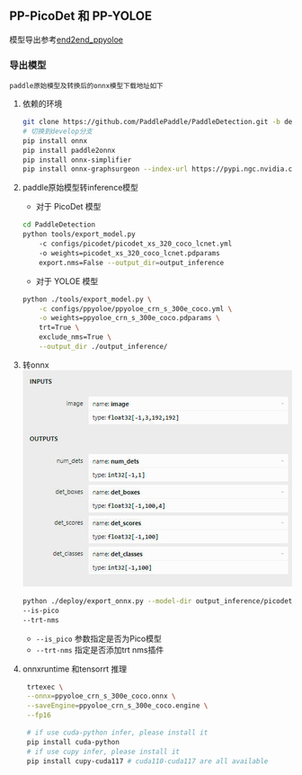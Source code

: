 ## PP-PicoDet 和 PP-YOLOE
模型导出参考[end2end_ppyoloe](https://github.com/PaddlePaddle/PaddleDetection/tree/develop/deploy/end2end_ppyoloe)
### 导出模型
    paddle原始模型及转换后的onnx模型下载地址如下

1. 依赖的环境
    ``` bash
    git clone https://github.com/PaddlePaddle/PaddleDetection.git -b develop
   # 切换到develop分支
    pip install onnx
    pip install paddle2onnx
    pip install onnx-simplifier
    pip install onnx-graphsurgeon --index-url https://pypi.ngc.nvidia.com
    ```
2. paddle原始模型转inference模型
   - 对于 PicoDet 模型
    ``` bash
    cd PaddleDetection
    python tools/export_model.py 
        -c configs/picodet/picodet_xs_320_coco_lcnet.yml 
        -o weights=picodet_xs_320_coco_lcnet.pdparams 
        export.nms=False --output_dir=output_inference
    ```
    - 对于 YOLOE 模型
    ``` bash
    python ./tools/export_model.py \
        -c configs/ppyoloe/ppyoloe_crn_s_300e_coco.yml \
        -o weights=ppyoloe_crn_s_300e_coco.pdparams \
        trt=True \
        exclude_nms=True \
        --output_dir ./output_inference/
    ```

3. 转onnx
   ![onnx输出](../doc/imgs/onnx_simple.jpg)
    ``` bash
    python ./deploy/export_onnx.py --model-dir output_inference/picodet_s_192_lcnet_pedestrian --save-file output_inference/picodet_s_192_lcnet_pedestrian.onnx --opset 11 --batch-size -1 --topk-all 100 --iou-thres 0.5 --conf-thres 0.2 
    --is-pico 
    --trt-nms
    ```
    - `--is_pico` 参数指定是否为Pico模型
    - `--trt-nms` 指定是否添加trt nms插件



4. onnxruntime 和tensorrt 推理
   ``` bash
    trtexec \
    --onnx=ppyoloe_crn_s_300e_coco.onnx \
    --saveEngine=ppyoloe_crn_s_300e_coco.engine \
    --fp16
   ```
   ``` bash
    # if use cuda-python infer, please install it
    pip install cuda-python
    # if use cupy infer, please install it
    pip install cupy-cuda117 # cuda110-cuda117 are all available

   ```


